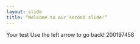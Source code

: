 ```yaml
---
layout: slide
title: “Welcome to our second slide!”
---
```

Your test
Use the left arrow to go back!
200197458
